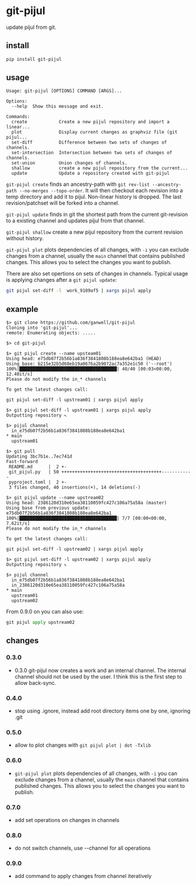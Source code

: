 git-pijul
=========

update pijul from git.

install
-------

```bash
pip install git-pijul
```

usage
-----

```text
Usage: git-pijul [OPTIONS] COMMAND [ARGS]...

Options:
  --help  Show this message and exit.

Commands:
  create            Create a new pijul repository and import a linear...
  plot              Display current changes as graphviz file (git pijul...
  set-diff          Difference between two sets of changes of channels.
  set-intersection  Intersection between two sets of changes of channels.
  set-union         Union changes of channels.
  shallow           create a new pijul repository from the current...
  update            Update a repository created with git-pijul
```

`git-pijul create` finds an ancestry-path with `git rev-list --ancestry-path
--no-merges --topo-order`. It will then checkout each revision into a temp
directory and add it to pijul. Non-linear history is dropped. The last
revision/patchset will be forked into a channel.

`git-pijul update` finds in git the shortest path from the current git-revision
to a existing channel and updates pijul from that channel.

`git-pijul shallow` create a new pijul repository from the current revision without
history.

`git-pijul plot` plots dependencies of all changes, with `-i` you can exclude changes from a
channel, usually the `main` channel that contains published changes. This allows
you to select the changes you want to publish.

There are also set opertions on sets of changes in channels. Typical usage is
applying changes after a `git pijul update`:

```bash
git pijul set-diff -l  work_9189af5 | xargs pijul apply
```

example
-------

```console
$> git clone https://github.com/ganwell/git-pijul
Cloning into 'git-pijul'...
remote: Enumerating objects: .....

$> cd git-pijul

$> git pijul create --name upsteam01
Using head: e75db07f2b56b1a836f3841808b188ea8e642ba1 (HEAD)
Using base: b215e32b5d60eb19a0676a2b9072ac7a352e1c50 ('--root')
100%|█████████████████████████████████████| 40/40 [00:03<00:00, 12.40it/s]
Please do not modify the in_* channels

To get the latest changes call:

git pijul set-diff -l upstream01 | xargs pijul apply

$> git pijul set-diff -l upstream01 | xargs pijul apply
Outputting repository ↖

$> pijul channel
  in_e75db07f2b56b1a836f3841808b188ea8e642ba1
* main
  upstream01

$> git pull
Updating 3bc7b1e..7ec741d
Fast-forward
 README.md      |  2 +-
 git_pijul.py   | 50 ++++++++++++++++++++++++++++++++++++++------------
 pyproject.toml |  2 +-
 3 files changed, 40 insertions(+), 14 deletions(-)

$> git pijul update --name upstream02
Using head: 2386120d310e65ea38110059fc427c106a75a58a (master)
Using base from previous update: e75db07f2b56b1a836f3841808b188ea8e642ba1
100%|█████████████████████████████████████| 7/7 [00:00<00:00,  7.62it/s]
Please do not modify the in_* channels

To get the latest changes call:

git pijul set-diff -l upstream02 | xargs pijul apply

$> git pijul set-diff -l upstream02 | xargs pijul apply
Outputting repository ↖

$> pijul channel
  in_e75db07f2b56b1a836f3841808b188ea8e642ba1
  in_2386120d310e65ea38110059fc427c106a75a58a
* main
  upstream01
  upstream02
```

From 0.9.0 on you can also use:

```python
git pijul apply upstream02
```

changes
-------

### 0.3.0

* 0.3.0 git-pijul now creates a work and an internal channel. The internal
  channel should not be used by the user. I think this is the first step to allow
  back-sync.

### 0.4.0

* stop using .ignore, instead add root directory items one by one, ignoring .git

### 0.5.0

* allow to plot changes with `git pijul plot | dot -Txlib`

### 0.6.0

* `git-pijul plot` plots dependencies of all changes, with `-i` you can exclude changes from a
  channel, usually the `main` channel that contains published changes. This allows
  you to select the changes you want to publish.

### 0.7.0

* add set operations on changes in channels

### 0.8.0

* do not switch channels, use --channel for all operations

### 0.9.0

* add command to apply changes from channel iteratively
